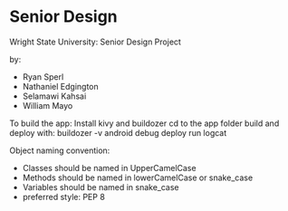 # Senior Design
Wright State University: Senior Design Project

by:
 - Ryan Sperl
 - Nathaniel Edgington
 - Selamawi Kahsai
 - William Mayo

To build the app:
 Install kivy and buildozer
 cd to the app folder
 build and deploy with: buildozer -v android debug deploy run logcat


Object naming convention:
 - Classes should be named in UpperCamelCase
 - Methods should be named in lowerCamelCase or snake_case
 - Variables should be named in snake_case
 - preferred style: PEP 8
